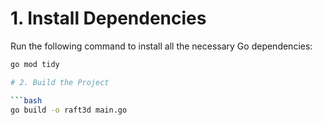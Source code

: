 # 1. Install Dependencies

Run the following command to install all the necessary Go dependencies:

```bash
go mod tidy

# 2. Build the Project

```bash
go build -o raft3d main.go
